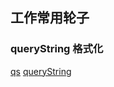 ## 工作常用轮子

### queryString 格式化

[qs](https://www.npmjs.com/package/qs "qs")
[queryString](https://www.npmjs.com/package/query-string "query-string")
